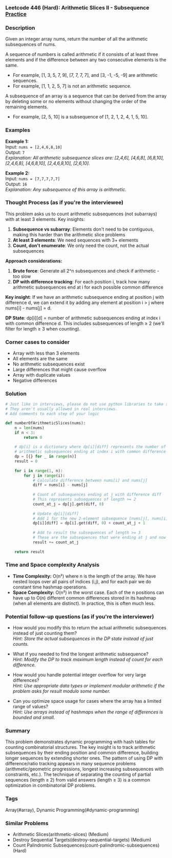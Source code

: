 ### Leetcode 446 (Hard): Arithmetic Slices II - Subsequence [Practice](https://leetcode.com/problems/arithmetic-slices-ii-subsequence)

### Description  
Given an integer array nums, return the number of all the arithmetic subsequences of nums.

A sequence of numbers is called arithmetic if it consists of at least three elements and if the difference between any two consecutive elements is the same.

- For example, [1, 3, 5, 7, 9], [7, 7, 7, 7], and [3, -1, -5, -9] are arithmetic sequences.
- For example, [1, 1, 2, 5, 7] is not an arithmetic sequence.

A subsequence of an array is a sequence that can be derived from the array by deleting some or no elements without changing the order of the remaining elements.

- For example, [2, 5, 10] is a subsequence of [1, 2, 1, 2, 4, 1, 5, 10].

### Examples  

**Example 1:**  
Input: `nums = [2,4,6,8,10]`  
Output: `7`  
*Explanation: All arithmetic subsequence slices are: [2,4,6], [4,6,8], [6,8,10], [2,4,6,8], [4,6,8,10], [2,4,6,8,10], [2,6,10].*

**Example 2:**  
Input: `nums = [7,7,7,7,7]`  
Output: `16`  
*Explanation: Any subsequence of this array is arithmetic.*

### Thought Process (as if you're the interviewee)  
This problem asks us to count arithmetic subsequences (not subarrays) with at least 3 elements. Key insights:

1. **Subsequence vs subarray**: Elements don't need to be contiguous, making this harder than the arithmetic slice problems
2. **At least 3 elements**: We need sequences with 3+ elements 
3. **Count, don't enumerate**: We only need the count, not the actual subsequences

**Approach considerations:**
1. **Brute force**: Generate all 2^n subsequences and check if arithmetic - too slow
2. **DP with difference tracking**: For each position i, track how many arithmetic subsequences end at i for each possible common difference

**Key insight**: If we have an arithmetic subsequence ending at position j with difference d, we can extend it by adding any element at position i > j where nums[i] - nums[j] = d.

**DP State**: dp[i][d] = number of arithmetic subsequences ending at index i with common difference d. This includes subsequences of length ≥ 2 (we'll filter for length ≥ 3 when counting).

### Corner cases to consider  
- Array with less than 3 elements
- All elements are the same
- No arithmetic subsequences exist
- Large differences that might cause overflow
- Array with duplicate values
- Negative differences

### Solution

```python
# Just like in interviews, please do not use python libraries to take shortcuts.
# They aren't usually allowed in real interviews.
# Add comments to each step of your logic

def numberOfArithmeticSlices(nums):
    n = len(nums)
    if n < 3:
        return 0
    
    # dp[i] is a dictionary where dp[i][diff] represents the number of 
    # arithmetic subsequences ending at index i with common difference diff
    dp = [{} for _ in range(n)]
    result = 0
    
    for i in range(1, n):
        for j in range(i):
            # Calculate difference between nums[i] and nums[j]
            diff = nums[i] - nums[j]
            
            # Count of subsequences ending at j with difference diff
            # This represents subsequences of length >= 2
            count_at_j = dp[j].get(diff, 0)
            
            # Update dp[i][diff]
            # Add 1 for the new 2-element subsequence [nums[j], nums[i]]
            dp[i][diff] = dp[i].get(diff, 0) + count_at_j + 1
            
            # Add to result the subsequences of length >= 3
            # These are the subsequences that were ending at j and now extended to i
            result += count_at_j
    
    return result
```

### Time and Space complexity Analysis  

- **Time Complexity:** O(n²) where n is the length of the array. We have nested loops over all pairs of indices (i,j), and for each pair we do constant time hashmap operations.
- **Space Complexity:** O(n²) in the worst case. Each of the n positions can have up to O(n) different common differences stored in its hashmap (when all elements are distinct). In practice, this is often much less.

### Potential follow-up questions (as if you're the interviewer)  

- How would you modify this to return the actual arithmetic subsequences instead of just counting them?  
  *Hint: Store the actual subsequences in the DP state instead of just counts.*

- What if you needed to find the longest arithmetic subsequence?  
  *Hint: Modify the DP to track maximum length instead of count for each difference.*

- How would you handle potential integer overflow for very large differences?  
  *Hint: Use appropriate data types or implement modular arithmetic if the problem asks for result modulo some number.*

- Can you optimize space usage for cases where the array has a limited range of values?  
  *Hint: Use arrays instead of hashmaps when the range of differences is bounded and small.*

### Summary
This problem demonstrates dynamic programming with hash tables for counting combinatorial structures. The key insight is to track arithmetic subsequences by their ending position and common difference, building longer sequences by extending shorter ones. The pattern of using DP with difference/ratio tracking appears in many sequence problems (arithmetic/geometric progressions, longest increasing subsequences with constraints, etc.). The technique of separating the counting of partial sequences (length ≥ 2) from valid answers (length ≥ 3) is a common optimization in combinatorial DP problems.

### Tags
Array(#array), Dynamic Programming(#dynamic-programming)

### Similar Problems
- Arithmetic Slices(arithmetic-slices) (Medium)
- Destroy Sequential Targets(destroy-sequential-targets) (Medium)
- Count Palindromic Subsequences(count-palindromic-subsequences) (Hard)